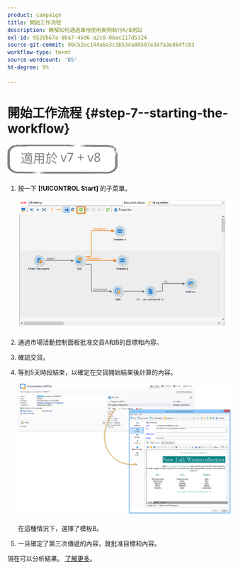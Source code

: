 ```yaml
---
product: campaign
title: 開始工作流程
description: 瞭解如何通過專用使用案例執行A/B測試
exl-id: 9528b67a-8ba7-45d6-a2c0-06ac117d5324
source-git-commit: 90c52ec144a6a3c1b534a80507e38fa3ed64fc83
workflow-type: tm+mt
source-wordcount: '85'
ht-degree: 9%

---
```


# 開始工作流程 {#step-7--starting-the-workflow}

![](../../assets/common.svg)

1. 按一下 **[!UICONTROL Start]** 的子菜單。

   ![](assets/use_case_abtesting_startwkfl_001.png)

1. 通過市場活動控制面板批准交貨A和B的目標和內容。
1. 確認交貨。
1. 等到5天時段結束，以確定在交貨開始結果後計算的內容。

   ![](assets/use_case_abtesting_startwkfl_002.png)

   在這種情況下，選擇了模板B。

1. 一旦確定了第三次傳遞的內容，就批准目標和內容。

現在可以分析結果。 [了解更多](a-b-testing-uc-analyzing.md)。
